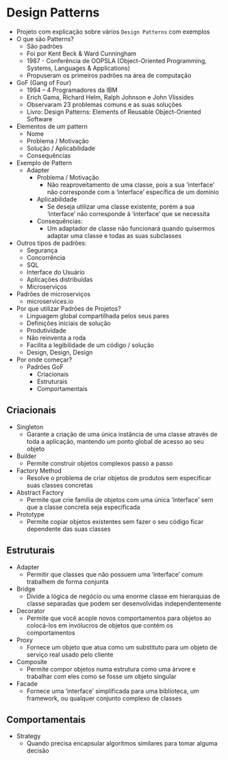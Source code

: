 # Design Patterns

- Projeto com explicação sobre vários `Design Patterns` com exemplos
- O que são Patterns?
  - São padrões
  - Foi por Kent Beck & Ward Cunningham
  - 1987 - Conferência de OOPSLA (Object-Oriented Programming, Systems, Languages & Applications)
  - Propuseram os primeiros padrões na área de computação
- GoF (Gang of Four)
  - 1994 – 4 Programadores da IBM
  - Erich Gama, Richard Helm, Ralph Johnson e John Vlissides
  - Observaram 23 problemas comuns e as suas soluções
  - Livro: Design Patterns: Elements of Reusable Object-Oriented Software
- Elementos de um pattern
  - Nome
  - Problema / Motivação
  - Solução / Aplicabilidade
  - Consequências
- Exemplo de Pattern
  - Adapter
    - Problema / Motivação
      - Não reaproveitamento de uma classe, pois a sua ‘interface’ não corresponde com a ‘interface’ específica de um domínio
    - Aplicabilidade
      - Se deseja utilizar uma classe existente, porém a sua ‘interface’ não corresponde à ‘interface’ que se necessita
    - Consequências:
      - Um adaptador de classe não funcionará quando quisermos adaptar uma classe e todas as suas subclasses
- Outros tipos de padrões:
  - Segurança
  - Concorrência
  - SQL
  - Interface do Usuário
  - Aplicações distribuídas
  - Microserviços
- Padrões de microserviços
  - microservices.io
- Por que utilizar Padrões de Projetos?
  - Linguagem global compartilhada pelos seus pares
  - Definições iniciais de solução
  - Produtividade
  - Não reinventa a roda
  - Facilita a legibilidade de um código / solução
  - Design, Design, Design
- Por onde começar?
  - Padrões GoF
    - Criacionais
    - Estruturais
    - Comportamentais

## Criacionais
- Singleton
  - Garante a criação de uma única instância de uma classe através de toda a aplicação, mantendo um ponto global de acesso ao seu objeto
- Builder
  - Permite construir objetos complexos passo a passo
- Factory Method
  - Resolve o problema de criar objetos de produtos sem especificar suas classes concretas
- Abstract Factory
  - Permite que crie família de objetos com uma única ‘interface’ sem que a classe concreta seja especificada
- Prototype
  - Permite copiar objetos existentes sem fazer o seu código ficar dependente das suas classes

## Estruturais
- Adapter
  - Permitir que classes que não possuem uma ‘interface’ comum trabalhem de forma conjunta
- Bridge
  - Divide a lógica de negócio ou uma enorme classe em hierarquias de classe separadas que podem ser desenvolvidas independentemente
- Decorator
  - Permite que você acople novos comportamentos para objetos ao colocá-los em invólucros de objetos que contém os comportamentos
- Proxy
  - Fornece um objeto que atua como um substituto para um objeto de serviço real usado pelo cliente
- Composite
  - Permite compor objetos numa estrutura como uma árvore e trabalhar com eles como se fosse um objeto singular
- Facade
  - Fornece uma ‘interface’ simplificada para uma biblioteca, um framework, ou qualquer conjunto complexo de classes

## Comportamentais
- Strategy
  - Quando precisa encapsular algoritmos similares para tomar alguma decisão

